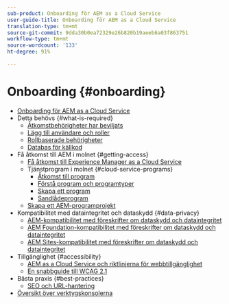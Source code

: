 ```yaml
---
sub-product: Onboarding för AEM as a Cloud Service
user-guide-title: Onboarding för AEM as a Cloud Service
translation-type: tm+mt
source-git-commit: 9dda30b0ea72329e26b820b19aeeb6a03f863751
workflow-type: tm+mt
source-wordcount: '133'
ht-degree: 91%

---
```



# Onboarding {#onboarding}

+ [Onboarding för AEM as a Cloud Service](/help/onboarding/home.md)
+ Detta behövs {#what-is-required}
   + [Åtkomstbehörigheter har beviljats](what-is-required/access-rights-granted.md)
   + [Lägg till användare och roller](what-is-required/add-users-roles.md)
   + [Rollbaserade behörigheter](what-is-required/role-based-permissions.md)
   + [Databas för källkod](what-is-required/source-code-repository.md)
+ Få åtkomst till AEM i molnet {#getting-access}
   + [Få åtkomst till Experience Manager as a Cloud Service](getting-access-to-aem-in-cloud/navigation.md)
   + Tjänstprogram i molnet {#cloud-service-programs}
      + [Åtkomst till program](getting-access-to-aem-in-cloud/first-time-login.md)
      + [Förstå program och programtyper](getting-access-to-aem-in-cloud/understand-program-types.md)
      + [Skapa ett program](getting-access-to-aem-in-cloud/creating-a-program.md)
      + [Sandlådeprogram](getting-access-to-aem-in-cloud/sandbox-programs.md)
   + [Skapa ett AEM-programprojekt](getting-access-to-aem-in-cloud/creating-aem-application-project.md)
+ Kompatibilitet med dataintegritet och dataskydd {#data-privacy}
   + [AEM-kompatibilitet med föreskrifter om dataskydd och dataintegritet](data-privacy-and-protection-readiness/aem-readiness.md)
   + [AEM Foundation-kompatibilitet med föreskrifter om dataskydd och dataintegritet](data-privacy-and-protection-readiness/foundation-readiness.md)
   + [AEM Sites-kompatibilitet med föreskrifter om dataskydd och dataintegritet](data-privacy-and-protection-readiness/sites-readiness.md)
+ Tillgänglighet {#accessibility}
   + [AEM as a Cloud Service och riktlinjerna för webbtillgänglighet](accessibility/web-accessibility.md)
   + [En snabbguide till WCAG 2.1](accessibility/quick-guide-wcag.md)
+ Bästa praxis {#best-practices}
   + [SEO och URL-hantering](best-practices/seo-and-url-management.md)
+ [Översikt över verktygskonsolerna](tools-consoles.md)
